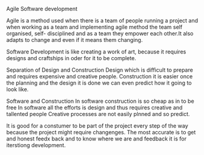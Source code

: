 ﻿Agile Software development

Agile is a method used when there is a team of people running a project and when working as 
a team and implementing agile method the team self organised, self- disciplined and as a 
team they empower each other.It also adapts to change and  even if it means them changing.

Software Development is like creating a work of art, because it requires designs and 
craftships in oder for it to be complete.

 Separation of Design and Construction
Design which is difficult to prepare and requires expensive and creative people.
Construction it is easier once the planning and the design it is done we can even 
predict how it going to look like.

 Software and Construction
In software construction is so cheap as in to be free
In software all the efforts is design and thus requires creative and tallented people
Creative processes are not easily plnned and so predict.

It is good for a constumer to be part of the project every step of the way because the 
project might require changenges. The most accurate is to get and honest feedx back and to 
know where we are and feedback it is for iterstiong development.